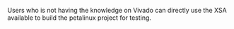 Users who is not having the knowledge on Vivado can directly use the XSA available to build the petalinux project for testing.
